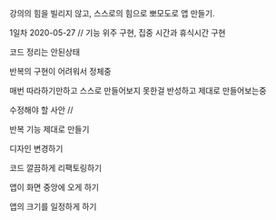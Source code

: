 강의의 힘을 빌리지 않고, 스스로의 힘으로 뽀모도로 앱 만들기.

1일차 2020-05-27 // 기능 위주 구현, 집중 시간과 휴식시간 구현

코드 정리는 안된상태

반복의 구현이 어려워서 정체중

매번 따라하기만하고 스스로 만들어보지 못한걸 반성하고 제대로 만들어보는중


수정해야 할 사안 //

반복 기능 제대로 만들기

디자인 변경하기

코드 깔끔하게 리팩토링하기

앱이 화면 중앙에 오게 하기

앱의 크기를 일정하게 하기
